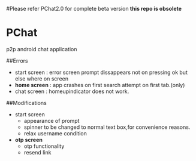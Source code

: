 #Please refer PChat2.0 for complete beta version **this repo is obsolete**

# PChat
p2p android chat application

##Errors

* start screen : error screen prompt dissappears not on pressing ok but else where on screen
* **home screen** : app crashes on first search attempt on first tab.(only)
* chat screen : homeupindicator does not work.

##Modifications

* start screen 
  * appearance of prompt
  * spinner to be changed to normal text box,for convenience reasons.
  * relax username condition
* **otp screen**
  * otp functionality
  * resend link
